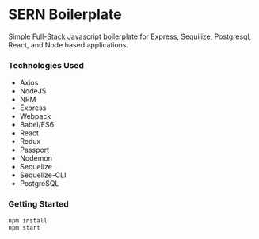 # SERN Boilerplate

Simple Full-Stack Javascript boilerplate for Express, Sequilize, Postgresql, React, and Node based applications.

### Technologies Used

  * Axios
  * NodeJS
  * NPM
  * Express
  * Webpack
  * Babel/ES6
  * React
  * Redux
  * Passport
  * Nodemon
  * Sequelize
  * Sequelize-CLI
  * PostgreSQL
  
### Getting Started

```
npm install
npm start
````
